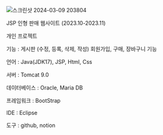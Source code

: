 ![스크린샷 2024-03-09 203804](https://github.com/tenxx10/JSP-doll-project/assets/143534556/f5d866ac-cf74-4f60-a244-6b688ae118a8)


JSP 인형 판매 웹사이트
(2023.10-2023.11) 


개인 프로젝트

기능 : 게시판 (수정, 등록, 삭제, 작성) 회원가입, 구매, 장바구니 기능

언어 : Java(JDK17), JSP, Html, Css

서버 : Tomcat 9.0

데이터베이스 : Oracle, Maria DB

프레임워크 : BootStrap

IDE : Eclipse

도구 : github, notion


